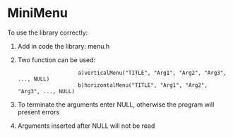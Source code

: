 # MiniMenu
To use the library correctly:
  1) Add in code the library: menu.h
  2) Two function can be used: 
 
                            a)verticalMenu("TITLE", "Arg1", "Arg2", "Arg3", ..., NULL)                   
                            b)horizontalMenu("TITLE", "Arg1", "Arg2", "Arg3", ..., NULL)
  4) To terminate the arguments enter NULL, otherwise the program will present errors
  5) Arguments inserted after NULL will not be read
